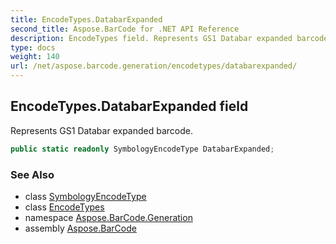 ```yaml
---
title: EncodeTypes.DatabarExpanded
second_title: Aspose.BarCode for .NET API Reference
description: EncodeTypes field. Represents GS1 Databar expanded barcode
type: docs
weight: 140
url: /net/aspose.barcode.generation/encodetypes/databarexpanded/
---
```

## EncodeTypes.DatabarExpanded field

Represents GS1 Databar expanded barcode.

```csharp
public static readonly SymbologyEncodeType DatabarExpanded;
```

### See Also

* class [SymbologyEncodeType](../../symbologyencodetype/)
* class [EncodeTypes](../)
* namespace [Aspose.BarCode.Generation](../../../aspose.barcode.generation/)
* assembly [Aspose.BarCode](../../../)


